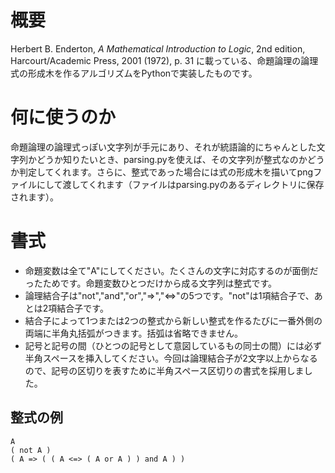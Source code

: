 ﻿# 概要
 Herbert B. Enderton, *A Mathematical Introduction to Logic*, 2nd edition, Harcourt/Academic Press, 2001 (1972), p. 31 に載っている、命題論理の論理式の形成木を作るアルゴリズムをPythonで実装したものです。
 
 # 何に使うのか

命題論理の論理式っぽい文字列が手元にあり、それが統語論的にちゃんとした文字列かどうか知りたいとき、parsing.pyを使えば、その文字列が整式なのかどうか判定してくれます。さらに、整式であった場合には式の形成木を描いてpngファイルにして渡してくれます（ファイルはparsing.pyのあるディレクトリに保存されます）。

# 書式

* 命題変数は全て"A"にしてください。たくさんの文字に対応するのが面倒だったためです。命題変数ひとつだけから成る文字列は整式です。
* 論理結合子は"not","and","or","=>","<=>"の5つです。"not"は1項結合子で、あとは2項結合子です。
* 結合子によって1つまたは2つの整式から新しい整式を作るたびに一番外側の両端に半角丸括弧がつきます。括弧は省略できません。
* 記号と記号の間（ひとつの記号として意図しているもの同士の間）には必ず半角スペースを挿入してください。今回は論理結合子が2文字以上からなるので、記号の区切りを表すために半角スペース区切りの書式を採用しました。

## 整式の例

```
A
( not A )
( A => ( ( A <=> ( A or A ) ) and A ) )
```
